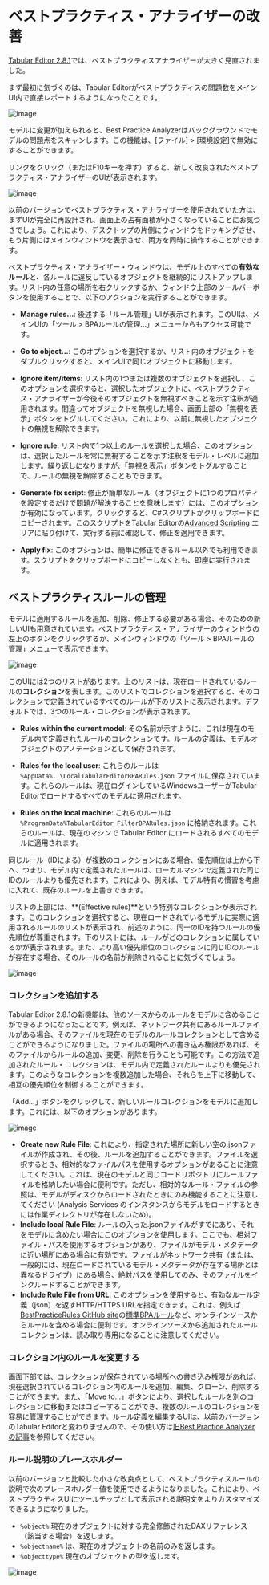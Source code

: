 ﻿# ベストプラクティス・アナライザーの改善

[Tabular Editor 2.8.1](https://github.com/otykier/TabularEditor/releases/tag/2.8.1)では、ベストプラクティスアナライザーが大きく見直されました。

まず最初に気づくのは、Tabular Editorがベストプラクティスの問題数をメインUI内で直接レポートするようになったことです。

![image](https://user-images.githubusercontent.com/8976200/53631987-baee5880-3c0b-11e9-9d66-e906cccce2be.png)

モデルに変更が加えられると、Best Practice Analyzerはバックグラウンドでモデルの問題点をスキャンします。この機能は、[ファイル] > [環境設定]で無効にすることができます。

リンクをクリック（またはF10キーを押す）すると、新しく改良されたベストプラクティス・アナライザーのUIが表示されます。

![image](https://user-images.githubusercontent.com/8976200/53631947-9eeab700-3c0b-11e9-9217-5739d4de2f88.png)

以前のバージョンでベストプラクティス・アナライザーを使用されていた方は、まずUIが完全に再設計され、画面上の占有面積が小さくなっていることにお気づきでしょう。これにより、デスクトップの片側にウィンドウをドッキングさせ、もう片側にはメインウィンドウを表示させ、両方を同時に操作することができます。

ベストプラクティス・アナライザー・ウィンドウは、モデル上のすべての**有効なルール**と、各ルールに違反しているオブジェクトを継続的にリストアップします。リスト内の任意の場所を右クリックするか、ウィンドウ上部のツールバーボタンを使用することで、以下のアクションを実行することができます。

* **Manage rules...**: 後述する「ルール管理」UIが表示されます。このUIは、メインUIの「ツール > BPAルールの管理...」メニューからもアクセス可能です。

* **Go to object...**: このオプションを選択するか、リスト内のオブジェクトをダブルクリックすると、メインUIで同じオブジェクトに移動します。

* **Ignore item/items**: リスト内の1つまたは複数のオブジェクトを選択し、このオプションを選択すると、選択したオブジェクトに、ベストプラクティス・アナライザーが今後そのオブジェクトを無視すべきことを示す注釈が適用されます。間違ってオブジェクトを無視した場合、画面上部の「無視を表示」ボタンをトグルしてください。これにより、以前に無視したオブジェクトの無視を解除できます。

* **Ignore rule**: リスト内で1つ以上のルールを選択した場合、このオプションは、選択したルールを常に無視することを示す注釈をモデル・レベルに追加します。繰り返しになりますが、「無視を表示」ボタンをトグルすることで、ルールの無視を解除することもできます。

* **Generate fix script**: 修正が簡単なルール（オブジェクトに1つのプロパティを設定するだけで問題が解決することを意味します）には、このオプションが有効になっています。クリックすると、C#スクリプトがクリップボードにコピーされます。このスクリプトをTabular Editorの[Advanced Scripting](/Advanced-Scripting) エリアに貼り付けて、実行する前に確認して、修正を適用できます。

* **Apply fix**: このオプションは、簡単に修正できるルール以外でも利用できます。スクリプトをクリップボードにコピーしなくとも、即座に実行されます。

## ベストプラクティスルールの管理

モデルに適用するルールを追加、削除、修正する必要がある場合、そのための新しいUIも用意されています。ベストプラクティス・アナライザーのウィンドウの左上のボタンをクリックするか、メインウィンドウの「ツール > BPAルールの管理」メニューで表示できます。

![image](https://user-images.githubusercontent.com/8976200/53632990-2f29fb80-3c0e-11e9-82fe-ee9c921662c7.png)

このUIには2つのリストがあります。上のリストは、現在ロードされているルールの**コレクション**を表します。このリストでコレクションを選択すると、そのコレクションで定義されているすべてのルールが下のリストに表示されます。デフォルトでは、3つのルール・コレクションが表示されます。

* **Rules within the current model**: その名前が示すように、これは現在のモデル内で定義されたルールのコレクションです。ルールの定義は、モデルオブジェクトのアノテーションとして保存されます。

* **Rules for the local user**: これらのルールは `%AppData%..\LocalTabularEditorBPARules.json` ファイルに保存されています。これらのルールは、現在ログインしているWindowsユーザーがTabular Editorでロードするすべてのモデルに適用されます。

* **Rules on the local machine**: これらのルールは `%ProgramData%TabularEditor FilterBPARules.json` に格納されます。これらのルールは、現在のマシンで Tabular Editor にロードされるすべてのモデルに適用されます。

同じルール（IDによる）が複数のコレクションにある場合、優先順位は上から下へ、つまり、モデル内で定義されたルールは、ローカルマシンで定義された同じIDのルールよりも優先されます。これにより、例えば、モデル特有の慣習を考慮に入れて、既存のルールを上書きできます。

リストの上部には、**(Effective rules)**という特別なコレクションが表示されます。このコレクションを選択すると、現在ロードされているモデルに実際に適用されるルールのリストが表示され、前述のように、同一のIDを持つルールの優先順位が尊重されます。下のリストには、ルールがどのコレクションに属しているかが表示されます。また、より高い優先順位のコレクションに同じIDのルールが存在する場合、そのルールの名前が削除されることに気づくでしょう。

![image](https://user-images.githubusercontent.com/8976200/53633831-74e7c380-3c10-11e9-925e-1419987f5a17.png)

### コレクションを追加する

Tabular Editor 2.8.1の新機能は、他のソースからのルールをモデルに含めることができるようになったことです。例えば、ネットワーク共有にあるルールファイルがある場合、そのファイルを現在のモデルのルールコレクションとして含めることができるようになりました。ファイルの場所への書き込み権限があれば、そのファイルからルールの追加、変更、削除を行うことも可能です。この方法で追加されたルール・コレクションは、モデル内で定義されたルールよりも優先されます。このようなコレクションを複数追加した場合、それらを上下に移動して、相互の優先順位を制御することができます。

「Add...」ボタンをクリックして、新しいルールコレクションをモデルに追加します。これには、以下のオプションがあります。

![image](https://user-images.githubusercontent.com/8976200/53634211-7cf43300-3c11-11e9-8fed-7df113264a6f.png)

* **Create new Rule File**: これにより、指定された場所に新しい空の.jsonファイルが作成され、その後、ルールを追加することができます。ファイルを選択するとき、相対的なファイルパスを使用するオプションがあることに注意してください。これは、現在のモデルと同じコードリポジトリにルールファイルを格納したい場合に便利です。ただし、相対的なルール・ファイルの参照は、モデルがディスクからロードされたときにのみ機能することに注意してください (Analysis Services のインスタンスからモデルをロードするときには作業ディレクトリが存在しないため)。
* **Include local Rule File**: ルールの入った.jsonファイルがすでにあり、それをモデルに含めたい場合にこのオプションを使用します。ここでも、相対ファイル・パスを使用するオプションがあり、ファイルがモデル・メタデータに近い場所にある場合に有効です。ファイルがネットワーク共有（または、一般的には、現在ロードされているモデル・メタデータが存在する場所とは異なるドライブ）にある場合、絶対パスを使用してのみ、そのファイルをインクルードすることができます。
* **Include Rule File from URL**: このオプションを使用すると、有効なルール定義（json）を返すHTTP/HTTPS URLを指定できます。これは、例えば[BestPracticeRules GitHub site](https://github.com/TabularEditor/BestPracticeRules)の[標準BPAルール](https://raw.githubusercontent.com/TabularEditor/BestPracticeRules/master/BPARules-standard.json)など、オンラインソースからルールを含める場合に便利です。オンラインソースから追加されたルールコレクションは、読み取り専用になることに注意してください。

### コレクション内のルールを変更する

画面下部では、コレクションが保存されている場所への書き込み権限があれば、現在選択されているコレクション内のルールを追加、編集、クローン、削除することができます。また、「Move to...」ボタンにより、選択したルールを別のコレクションに移動またはコピーすることができ、複数のルールのコレクションを容易に管理することができます。ルール定義を編集するUIは、以前のバージョンのTabular Editorと変わりませんので、その使い方は[旧Best Practice Analyzerの記事](/Best-Practice-Analyzer#rule-expression-samples)を参照してください。

### ルール説明のプレースホルダー

以前のバージョンと比較した小さな改良点として、ベストプラクティスルールの説明で次のプレースホルダー値を使用できるようになりました。これにより、ベストプラクティスUIにツールチップとして表示される説明文をよりカスタマイズできるようになりました。

* `%object%` 現在のオブジェクトに対する完全修飾されたDAXリファレンス（該当する場合）を返します。
* `%objectname%` は、現在のオブジェクトの名前のみを返します。
* `%objecttype%` 現在のオブジェクトの型を返します。

![image](https://user-images.githubusercontent.com/8976200/53671918-587f7180-3c78-11e9-855f-ed497f2c0c98.png)
